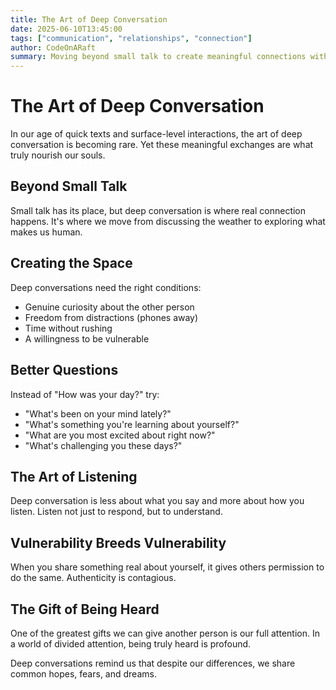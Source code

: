 ```yaml
---
title: The Art of Deep Conversation
date: 2025-06-10T13:45:00
tags: ["communication", "relationships", "connection"]
author: CodeOnARaft
summary: Moving beyond small talk to create meaningful connections with others.
---
```


# The Art of Deep Conversation

In our age of quick texts and surface-level interactions, the art of deep conversation is becoming rare. Yet these meaningful exchanges are what truly nourish our souls.

## Beyond Small Talk

Small talk has its place, but deep conversation is where real connection happens. It's where we move from discussing the weather to exploring what makes us human.

## Creating the Space

Deep conversations need the right conditions:

- Genuine curiosity about the other person
- Freedom from distractions (phones away)
- Time without rushing
- A willingness to be vulnerable

## Better Questions

Instead of "How was your day?" try:

- "What's been on your mind lately?"
- "What's something you're learning about yourself?"
- "What are you most excited about right now?"
- "What's challenging you these days?"

## The Art of Listening

Deep conversation is less about what you say and more about how you listen. Listen not just to respond, but to understand.

## Vulnerability Breeds Vulnerability

When you share something real about yourself, it gives others permission to do the same. Authenticity is contagious.

## The Gift of Being Heard

One of the greatest gifts we can give another person is our full attention. In a world of divided attention, being truly heard is profound.

Deep conversations remind us that despite our differences, we share common hopes, fears, and dreams.